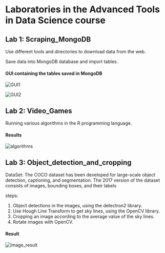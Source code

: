 # Laboratories in the Advanced Tools in Data Science course
## Lab 1: Scraping_MongoDB 
Use different tools and directories to download data from the web.

Save data into MongoDB database and import tables.

#### GUI containing the tables saved in MongoDB
![GUI1](https://user-images.githubusercontent.com/63209732/123145513-93b79700-d465-11eb-8a6c-c08a81661069.png)

![GUI2](https://user-images.githubusercontent.com/63209732/123145525-96b28780-d465-11eb-9696-e9e9bcbb2f19.png)

## Lab 2: Video_Games

Running various algorithms in the R programming language.

#### Results
![algorithms](https://user-images.githubusercontent.com/63209732/123146513-a54d6e80-d466-11eb-8fb1-e04d28687bb8.png)

## Lab 3: Object_detection_and_cropping

DataSet: The COCO dataset has been developed for large-scale object detection, captioning, and segmentation. The 2017 version of the dataset consists of images, bounding boxes, and their labels

steps:
  1. Object detections in the images, using the detectron2 library.
  2. Use Hough Line Transform to get sky lines, using the OpenCV library.
  3. Cropping an image according to the average value of the sky lines.
  4. Rotate images with OpenCV.

#### Result
 ![image_result](https://user-images.githubusercontent.com/63209732/127027894-ebb0ac4f-382c-47f5-9226-06a57a037843.png)
